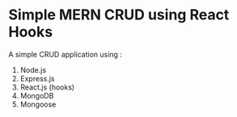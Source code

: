 # Simple MERN CRUD using React Hooks
A simple CRUD application using :

1. Node.js
2. Express.js
3. React.js (hooks)
4. MongoDB
5. Mongoose

